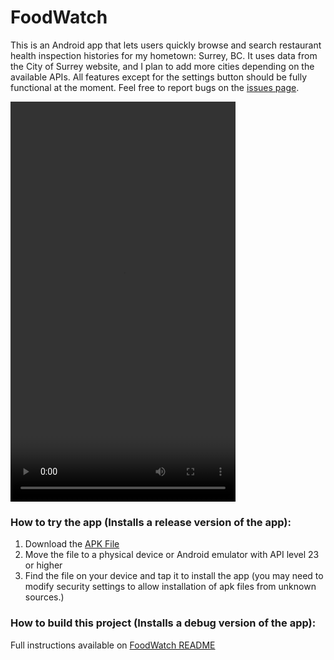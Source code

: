 # FoodWatch
This is an Android app that lets users quickly browse and search restaurant health inspection histories for my hometown: Surrey, BC. It uses data from the City of Surrey website, and I plan to add more cities depending on the available APIs. All features except for the settings button should be fully functional at the moment. Feel free to report bugs on the [issues page](https://github.com/ericjang96/FoodWatch/issues).

<div class="center-vid">
  <video class="border-vid" src="app_demo_1.mp4" width="360" height="640" controls preload></video>
<!--  <video class="border-vid" src="app_demo_1.mp4" width="360" height="640" controls preload></video> This is a placeholder for multiple videos in the future -->
</div>

### How to try the app (Installs a release version of the app):
1. Download the [APK File](https://github.com/ericjang96/FoodWatch/releases/download/0.1.0/app-release.apk)
2. Move the file to a physical device or Android emulator with API level 23 or higher
3. Find the file on your device and tap it to install the app (you may need to modify security settings to allow installation of apk files from unknown sources.)

### How to build this project (Installs a debug version of the app):
Full instructions available on [FoodWatch README](https://github.com/ericjang96/FoodWatch/blob/master/README.md)
